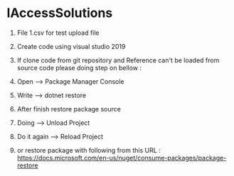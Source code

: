# IAccessSolutions
1. File 1.csv for test upload file
2. Create code using visual studio 2019
3. If clone code from git repository and Reference can't be loaded from source code please doing step on bellow :

1. Open  --> Package Manager Console
2. Write --> dotnet restore
3. After finish restore package source
4. Doing --> Unload Project
5. Do it again --> Reload Project
6. or restore package with following from this URL : https://docs.microsoft.com/en-us/nuget/consume-packages/package-restore
